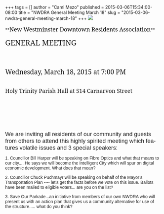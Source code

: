 +++
tags = []
author = "Cami Mezo"
published = 2015-03-06T15:34:00-08:00
title = "NWDRA General Meeting March 18"
slug = "2015-03-06-nwdra-general-meeting-march-18"
+++
![](/img/blog/2015-03-06-nwdra-general-meeting-march-18-Logo.png)

<span style="font-family: Cambria;">  
<span style="font-size: large;">  
</span></span>
**<span lang="EN-US"
style="color: black; font-family: &quot;Cambria&quot;,&quot;serif&quot;; font-size: 14pt; mso-ansi-language: EN-US;">New
Westminster Downtown Residents Association</span>**<span
style="font-family: &quot;Cambria&quot;,&quot;serif&quot;;"></span>

  
<span style="font-family: Times New Roman;"></span>

  
<span style="font-family: Cambria;"><span
style="font-size: large;"><span lang="EN-US"
style="font-family: &quot;Cambria&quot;,&quot;serif&quot;; font-size: 18pt; mso-ansi-language: EN-US;">GENERAL
MEETING</span><span
style="font-family: &quot;Cambria&quot;,&quot;serif&quot;;"></span></span></span>

<span style="font-family: Cambria;"><span
style="font-size: large;"><span
style="font-family: Times New Roman;"></span><span lang="EN-US"
style="font-family: &quot;Cambria&quot;,&quot;serif&quot;; font-size: 16pt; mso-ansi-language: EN-US;"></span></span></span>
<span style="font-family: Times New Roman;"> </span>

<span lang="EN-US"
style="font-family: &quot;Cambria&quot;,&quot;serif&quot;; mso-ansi-language: EN-US;"> </span>  
<span style="font-family: Times New Roman;"></span>
<span style="font-size: large;"><span lang="EN-US"
style="font-family: &quot;Cambria&quot;,&quot;serif&quot;; font-size: 16pt; mso-ansi-language: EN-US;">Wednesday,
March 18, 2015 at 7:00 PM</span><span
style="font-family: &quot;Cambria&quot;,&quot;serif&quot;;"></span></span>

<span style="font-size: large;"><span
style="font-family: Times New Roman;"></span>  
</span>
<span lang="EN-US"
style="font-family: &quot;Cambria&quot;,&quot;serif&quot;; font-size: large; mso-ansi-language: EN-US;">Holy
Trinity Parish Hall at 514 Carnarvon Street</span><span
style="font-family: &quot;Cambria&quot;,&quot;serif&quot;; font-size: 12pt;"></span>

  
<span lang="EN-US"
style="font-family: &quot;Cambria&quot;,&quot;serif&quot;; font-size: 14pt; mso-ansi-language: EN-US;">  
</span>

  

<span lang="EN-US"
style="font-family: &quot;Cambria&quot;,&quot;serif&quot;; font-size: 14pt; mso-ansi-language: EN-US;">  
</span>

<span lang="EN-US"
style="font-family: &quot;Cambria&quot;,&quot;serif&quot;; font-size: 14pt; mso-ansi-language: EN-US;">  
</span>
<span lang="EN-US"
style="font-family: &quot;Cambria&quot;,&quot;serif&quot;; font-size: 14pt; mso-ansi-language: EN-US;"><span
style="background-color: white; color: #222222; font-family: arial, sans-serif; text-align: start;">We
are inviting all residents of our community and guests from others to
attend this highly spirited meeting which features volatile issues and 3
special speakers:</span>  
  
<span
style="background-color: white; color: #222222; font-family: arial, sans-serif; text-align: start;">1.
Councillor Bill Harper will be speaking on Fibre Optics and what that
means to our city.... He says we will become the Intelligent City which
will spur on digital economic development. What does that mean?</span>  
  
<span
style="background-color: white; color: #222222; font-family: arial, sans-serif; text-align: start;">2.
Councillor Chuck Puchmayr will be speaking on behalf of the Mayor’s
Transportation Plan ---- let’s get the facts before we vote on this
issue. Ballots have been mailed to eligible voters... are you on the
list?</span>  
  
<span
style="background-color: white; color: #222222; font-family: arial, sans-serif; text-align: start;">3.
Save Our Parkade...an initiative from members of our own NWDRA who will
present us with an action plan that gives us a community alternative for
use of the structure..... what do you think?</span></span>

<span style="font-size: 12pt;"><span
style="font-family: Times New Roman;"></span></span>
